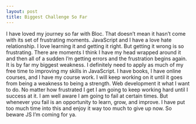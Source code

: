 ```yaml
---
layout: post
title: Biggest Challenge So Far
---
```


I have loved my journey so far with Bloc. That doesn’t mean it hasn’t come with its set of frustrating moments. JavaScript and I have a love hate relationship. I love learning it and getting it right. But getting it wrong is so frustrating. There are moments I think I have my head wrapped around it and then all of a sudden I’m getting errors and the frustration begins again. It is by far my biggest weakness. I definitely need to apply as much of my free time to improving my skills in JavaScript. I have books, I have online courses, and I have my course work. I will keep working on it until it goes from being a weakness to being a strength. Web development it what I want to do. No matter how frustrated I get I am going to keep working hard until I success at it. I am well aware I am going to fail at certain times. But whenever you fail is an opportunity to learn, grow, and improve. I have put too much time into this and enjoy it way too much to give up now. So beware JS I’m coming for ya.
